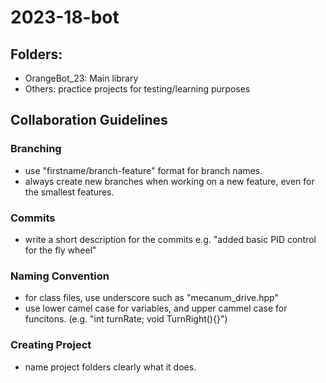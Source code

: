 # 2023-18-bot

## Folders:
- OrangeBot_23: Main library
- Others: practice projects for testing/learning purposes

## Collaboration Guidelines

### Branching
- use "firstname/branch-feature" format for branch names.
- always create new branches when working on a new feature, even for the smallest features.

### Commits
- write a short description for the commits e.g. "added basic PID control for the fly wheel"

### Naming Convention
- for class files, use underscore such as "mecanum_drive.hpp"
- use lower camel case for variables, and upper cammel case for funcitons. (e.g. "int turnRate; void TurnRight(){}")

### Creating Project
- name project folders clearly what it does.